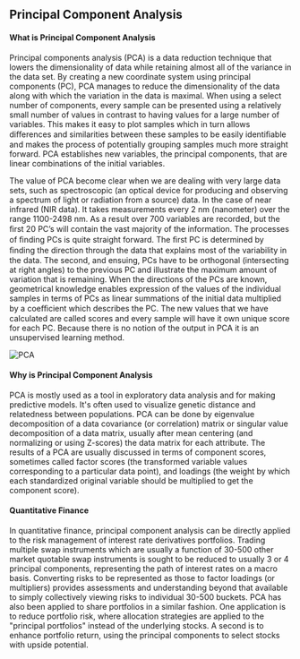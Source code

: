 ## Principal Component Analysis

#### What is Principal Component Analysis

Principal components analysis (PCA) is a data reduction technique that lowers the dimensionality of data while retaining almost all of the variance in the data set. By creating a new coordinate system using principal components (PC), PCA manages to reduce the dimensionality of the data along with which the variation in the data is maximal. When using a select number of components, every sample can be presented using a relatively small number of values in contrast to having values for a large number of variables. This makes it easy to plot samples which in turn allows diﬀerences and similarities between these samples to be easily identiﬁable and makes the process of potentially grouping samples much more straight forward. PCA establishes new variables, the principal components, that are linear combinations of the initial variables.

The value of PCA become clear when we are dealing with very large data sets, such as spectroscopic (an optical device for producing and observing a spectrum of light or radiation from a source) data. In the case of near infrared (NIR data). It takes measurements every 2 nm (nanometer) over the range 1100-2498 nm. As a result over 700 variables are recorded, but the ﬁrst 20 PC’s will contain the vast majority of the information. The processes of ﬁnding PCs is quite straight forward. The ﬁrst PC is determined by ﬁnding the direction through the data that explains most of the variability in the data. The second, and ensuing, PCs have to be orthogonal (intersecting at right angles) to the previous PC and illustrate the maximum amount of variation that is remaining. When the directions of the PCs are known, geometrical knowledge enables expression of the values of the individual samples in terms of PCs as linear summations of the initial data multiplied by a coeﬃcient which describes the PC. The new values that we have calculated are called scores and every sample will have it own unique score for each PC. Because there is no notion of the output in PCA it is an unsupervised learning method.

![PCA](https://georgemdallas.files.wordpress.com/2013/10/pca13.jpg)

#### Why is Principal Component Analysis
PCA is mostly used as a tool in exploratory data analysis and for making predictive models. It's often used to visualize genetic distance and relatedness between populations. PCA can be done by eigenvalue decomposition of a data covariance (or correlation) matrix or singular value decomposition of a data matrix, usually after mean centering (and normalizing or using Z-scores) the data matrix for each attribute. The results of a PCA are usually discussed in terms of component scores, sometimes called factor scores (the transformed variable values corresponding to a particular data point), and loadings (the weight by which each standardized original variable should be multiplied to get the component score).

#### Quantitative Finance
In quantitative finance, principal component analysis can be directly applied to the risk management of interest rate derivatives portfolios. Trading multiple swap instruments which are usually a function of 30-500 other market quotable swap instruments is sought to be reduced to usually 3 or 4 principal components, representing the path of interest rates on a macro basis. Converting risks to be represented as those to factor loadings (or multipliers) provides assessments and understanding beyond that available to simply collectively viewing risks to individual 30-500 buckets. PCA has also been applied to share portfolios in a similar fashion. One application is to reduce portfolio risk, where allocation strategies are applied to the "principal portfolios" instead of the underlying stocks. A second is to enhance portfolio return, using the principal components to select stocks with upside potential.
